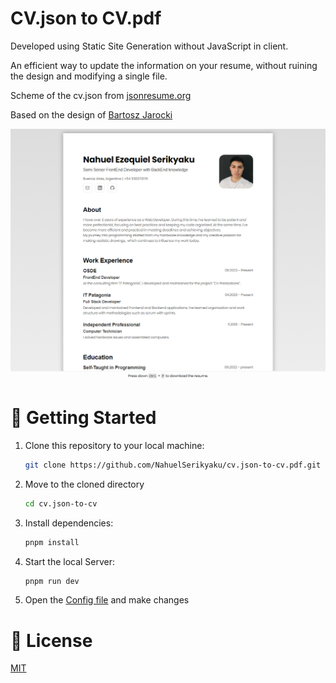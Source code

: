 # CV.json to CV.pdf 

Developed using Static Site Generation without JavaScript in client.

An efficient way to update the information on your resume, without ruining the design and modifying a single file.

Scheme of the cv.json from [jsonresume.org](https://jsonresume.org/schema)

Based on the design of [Bartosz Jarocki](https://github.com/BartoszJarocki/cv)

![cv.json-to-cv](public/images/frontPage.jpg)


# 🚀 Getting Started

1. Clone this repository to your local machine:

   ```bash
   git clone https://github.com/NahuelSerikyaku/cv.json-to-cv.pdf.git
   ```

2. Move to the cloned directory

   ```bash
   cd cv.json-to-cv
   ```

3. Install dependencies:

   ```bash
   pnpm install
   ```

4. Start the local Server:

   ```bash
   pnpm run dev
   ```

5. Open the [Config file](./src/data/cv.json) and make changes


# 🔑 License

[MIT](https://choosealicense.com/licenses/mit/)